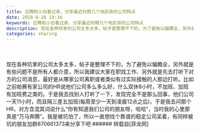 ```yaml
---
title: 应聘和小白看过来，分享最近时期几个地区菲的公司特点
date: 2018-8-28 19:34
keywords: 应聘和小白看过来，分享最近时期几个地区菲的公司特点
description: 现在各种坑爹的公司太多太多，帖子是整理不下的，为了避免以偏概全，另外就是有些问题不是所有人都介意，所以我建议大家在职找工作、另外就是先去打听下对方的公司消息，最好是从哪家公司离职或者类似有过实际接触的人那边打听。比如之前帕赛有家公司的HR说他们公司多么多么好，什么双休8小时，不加班、加班有加班费之类的。于是我去找别人打听了一下，发现完全不是那么回事，他们公司一天11小时，而且隔三差五加班(每周至少一天到凌晨12点之后)，于是我去问那个HR，对方含混其词说什么“你有知道我们公司的朋友呀，哈哈”，当时我的心里那真是“万马奔腾”。我是被坑怕了，所以一直想找个靠谱的稳定公司呆着，有同样被坑的朋友加群870661373来分享下吧
categories: sharing
---
```

<td class="t_f" id="postmessage_1695944">

<br/>
<br/>
现在各种坑爹的公司太多太多，帖子是整理不下的，为了避免以偏概全，另外就是有些问题不是所有人都介意，所以我建议大家在职找工作、另外就是先去打听下对方的公司消息，最好是从哪家公司离职或者类似有过实际接触的人那边打听。比如之前帕赛有家公司的HR说他们公司多么多么好，什么双休8小时，不加班、加班有加班费之类的。于是我去找别人打听了一下，发现完全不是那么回事，他们公司一天11小时，而且隔三差五加班(每周至少一天到凌晨12点之后)，于是我去问那个HR，对方含混其词说什么“你有知道我们公司的朋友呀，哈哈”，当时我的心里那真是“万马奔腾”。我是被坑怕了，所以一直想找个靠谱的稳定公司呆着，有同样被坑的朋友加群870661373来分享下吧</td>
###### 转载自[菲龙网]